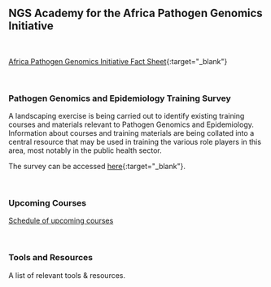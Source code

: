 ## NGS Academy for the Africa Pathogen Genomics Initiative

<div class="paragraph"><p><br>
</p></div>

[Africa Pathogen Genomics Initiative Fact Sheet](https://africacdc.org/download/africa-pathogen-genomics-initiative-factsheet/){:target="_blank"}

<div class="paragraph"><p><br>
</p></div>

### Pathogen Genomics and Epidemiology Training Survey

A landscaping exercise is being carried out to identify existing training courses and materials relevant to Pathogen Genomics and Epidemiology. Information about courses and training materials are being collated into a central resource that may be used in training the various role players in this area, most notably in the public health sector.<br>

The survey can be accessed [here](https://redcap.link/3e1tqgwt){:target="_blank"}.

<div class="paragraph"><p><br>
</p></div>

### Upcoming Courses

[Schedule of upcoming courses](./upcoming_courses.html)

<div class="paragraph"><p><br>
</p></div>

### Tools and Resources

A list of relevant tools & resources.
